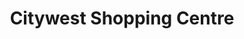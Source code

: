 ---
title: "Citywest Shopping Centre"
url: /citywest/citywest-shopping-centre/
shop: Einkaufszentrum
---